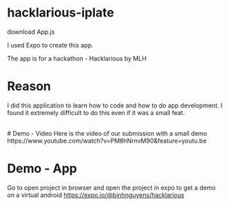 # hacklarious-iplate

download App.js 

I used Expo to create this app. 

The app is for a hackathon - Hacklarious by MLH

# Reason
I did this application to learn how to code and how to do app development. I found it extremely difficult to do this even if it was a small feat. 

<br>
# Demo - Video
Here is the video of our submission with a small demo
https://www.youtube.com/watch?v=PM8hNrnvM90&feature=youtu.be

# Demo - App
Go to open project in browser and open the project in expo to get a demo on a virtual android
https://expo.io/@binhnguyens/hacklarious
